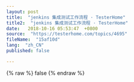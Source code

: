 ```yaml
---
layout: post
title:  "jenkins 集成测试工作流程 · TesterHome"
title2:  "jenkins 集成测试工作流程 · TesterHome"
date:   2018-10-16 05:53:47  +0800
source:  "https://testerhome.com/topics/4695"
fileName:  "15af10d"
lang:  "zh_CN"
published: false

---
```

{% raw %}
false
{% endraw %}
